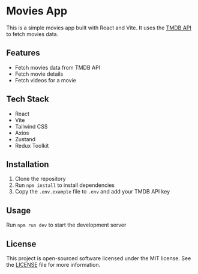 # Movies App

This is a simple movies app built with React and Vite. It uses the [TMDB API](https://www.themoviedb.org/documentation/api) to fetch movies data.

## Features

- Fetch movies data from TMDB API
- Fetch movie details
- Fetch videos for a movie

## Tech Stack
- React
- Vite
- Tailwind CSS
- Axios
- Zustand
- Redux Toolkit

## Installation

1. Clone the repository
2. Run `npm install` to install dependencies
3. Copy the `.env.example` file to `.env` and add your TMDB API key

## Usage
Run `npm run dev` to start the development server

## License
This project is open-sourced software licensed under the MIT license. See the [LICENSE](LICENSE) file for more information.
```